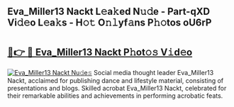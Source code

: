 ## Eva_Miller13 Nackt L𝚎a𝚔ed N𝚞𝚍e - Part-qXD Vi𝚍𝚎o L𝚎a𝚔s - H𝚘𝚝 O𝚗𝚕yf𝚊ns P𝚑𝚘tos oU6rP

# <h2><a href="http://kfdg7j0.oniu.top/?m=Eva_Miller13+Nackt">🔗👉 🔴 Eva_Miller13 Nackt P𝚑ot𝚘𝚜 V𝚒d𝚎o</a></h2>

[![Eva_Miller13 Nackt Nu𝚍e𝚜](https://i.imgur.com/0qMVB7G.gif)](http://kfdg7j0.oniu.top/?m=Eva_Miller13+Nackt)
Social media thought leader Eva_Miller13 Nackt, acclaimed for publishing dance and lifestyle material, consisting of presentations and blogs. Skilled acrobat Eva_Miller13 Nackt, celebrated for their remarkable abilities and achievements in performing acrobatic feats.  
